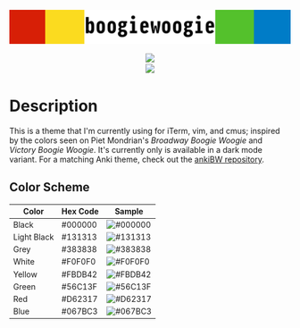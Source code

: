 ![boogiewoogie](screenshots/boogiewoogieheader.png)
<p align="center">
<img src="https://img.shields.io/github/last-commit/capaldo/boogiewoogie.svg?color=Black&label=Last%20Updated&style=for-the-badge"></img>
<br>
<img src="https://img.shields.io/github/issues/capaldo/boogiewoogie.svg?style=for-the-badge"></img>
</p>

# Description
This is a theme that I'm currently using for iTerm, vim, and cmus; inspired by the colors seen on Piet Mondrian's *Broadway Boogie Woogie* and *Victory Boogie Woogie*. It's currently only is available in a dark mode variant. For a matching Anki theme, check out the [ankiBW repository](https://github.com/capaldo/ankiBW).

## Color Scheme 


    
| Color        | Hex Code |                         Sample                         |
| ------------ | -------- |--------------------------------------------------------|
| Black        | #000000  |![#000000](https://placehold.it/20/000000/000000?text=+)|
| Light Black  | #131313  |![#131313](https://placehold.it/20/131313/000000?text=+)|
| Grey         | #383838  |![#383838](https://placehold.it/20/383838/000000?text=+)|
| White        | #F0F0F0  |![#F0F0F0](https://placehold.it/20/F0F0F0/000000?text=+)|
| Yellow       | #FBDB42  |![#FBDB42](https://placehold.it/20/FBDB42/000000?text=+)|
| Green        | #56C13F  |![#56C13F](https://placehold.it/20/56C13F/000000?text=+)|
| Red          | #D62317  |![#D62317](https://placehold.it/20/D62317/000000?text=+)|
| Blue         | #067BC3  |![#067BC3](https://placehold.it/20/067BC3/000000?text=+)|

</p>
